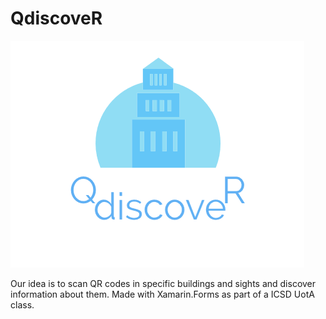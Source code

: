 # QdiscoveR
![Logo](https://github.com/georgemakrakis/QdiscoveR/blob/master/QdiscoveR/QdiscoveR.UWP/QdiscoveR2.PNG)

Our idea is to scan QR codes in specific buildings and sights and discover information about them. Made with Xamarin.Forms as part of a ICSD UotA class.
